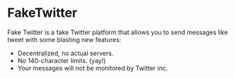 # FakeTwitter

Fake Twitter is a fake Twitter platform that allows you to send messages like tweet with some blasting new features:
* Decentralized, no actual servers.
* No 140-character limits. (yay!)
* Your messages will not be monitored by Twitter inc.